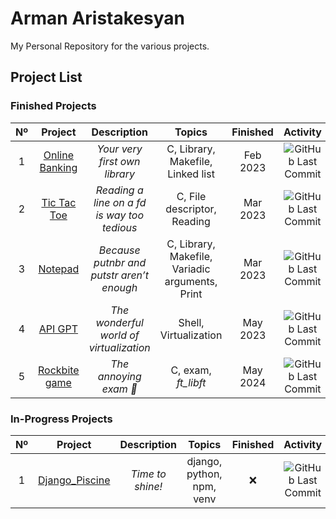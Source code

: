 # Arman Aristakesyan
My Personal Repository for the various projects.

## Project List

### Finished Projects

|  Nº  | Project | Description | Topics | Finished | Activity |
| :--: | :-----: | :---------: | :----: | :------: | :------: |
| 1 | [Online Banking](https://github.com/Arman-sProjects/tumolabs_3_project_arman_aristakesyan) | *Your very first own library* | C, Library, Makefile, Linked list | Feb 2023 | ![GitHub Last Commit](https://img.shields.io/github/last-commit/Arman-sProjects/tumolabs_3_project_arman_aristakesyan/test) |
| 2 | [Tic Tac Toe](https://github.com/Arman-sProjects/JAVA_Project_Tic_Tac_Toe) | *Reading a line on a *fd* is way too tedious* | C, File descriptor, Reading | Mar 2023 | ![GitHub Last Commit](https://img.shields.io/github/last-commit/Arman-sProjects/JAVA_Project_Tic_Tac_Toe/main) |
| 3 | [Notepad](https://github.com/Arman-sProjects/JAVA_Project_Notepad) | *Because putnbr and putstr aren’t enough* | C, Library, Makefile, Variadic arguments, Print | Mar 2023 | ![GitHub Last Commit](https://img.shields.io/github/last-commit/Arman-sProjects/JAVA_Project_Notepad/main) |
| 4 | [API GPT](https://github.com/Arman-sProjects/API____GPT) | *The wonderful world of virtualization* | Shell, Virtualization | May 2023 | ![GitHub Last Commit](https://img.shields.io/github/last-commit/Arman-sProjects/API____GPT/main) |
| 5 | [Rockbite game](https://github.com/Arman-sProjects/Rockbite_game) | *The annoying exam 👹* | C, exam, *ft_libft* | May 2024 | ![GitHub Last Commit](https://img.shields.io/github/last-commit/Arman-sProjects/Rockbite_game/main) |

### In-Progress Projects

|  Nº  | Project | Description | Topics | Finished | Activity | Status |
| :--: | :-----: | :---------: | :----: | :------: | :------: | :----: |
| 1 | [Django_Piscine](https://github.com/Aramxxx8691/Django-42) | *Time to shine!* | django, python, npm, venv | ❌ | ![GitHub Last Commit](https://img.shields.io/github/last-commit/Aramxxx8691/Django-42/master) |
